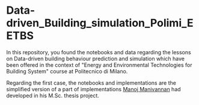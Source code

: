 # Data-driven_Building_simulation_Polimi_EETBS
In this repository, you found the notebooks and data regarding the lessons on Data-driven building behaviour prediction and simulation which have been offered in the context of "Energy and Environmental Technologies for Building System" course at Politecnico di Milano.

Regarding the first case, the notebooks and implementations are the simplified version of a part of implementations [Manoj Manivannan](https://github.com/manojm18) had developed in his M.Sc. thesis project. 


